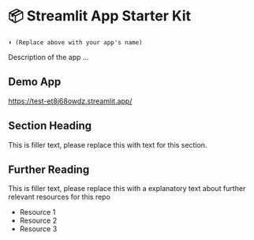 # 📦 Streamlit App Starter Kit 
```
⬆️ (Replace above with your app's name)
```

Description of the app ...

## Demo App


https://test-et8j68owdz.streamlit.app/

## Section Heading

This is filler text, please replace this with text for this section.

## Further Reading

This is filler text, please replace this with a explanatory text about further relevant resources for this repo
- Resource 1
- Resource 2
- Resource 3

